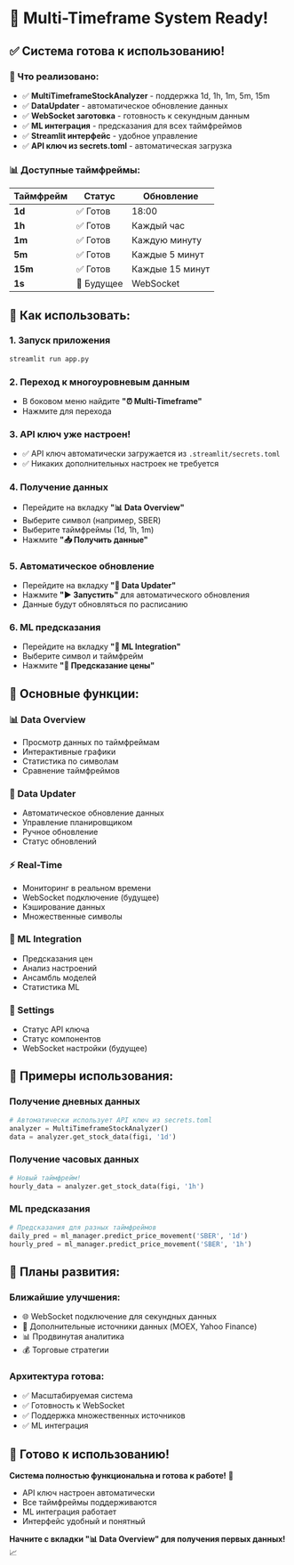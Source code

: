 # 🎉 Multi-Timeframe System Ready!

## ✅ **Система готова к использованию!**

### **🚀 Что реализовано:**
- ✅ **MultiTimeframeStockAnalyzer** - поддержка 1d, 1h, 1m, 5m, 15m
- ✅ **DataUpdater** - автоматическое обновление данных
- ✅ **WebSocket заготовка** - готовность к секундным данным
- ✅ **ML интеграция** - предсказания для всех таймфреймов
- ✅ **Streamlit интерфейс** - удобное управление
- ✅ **API ключ из secrets.toml** - автоматическая загрузка

### **📊 Доступные таймфреймы:**
| Таймфрейм | Статус | Обновление |
|-----------|--------|------------|
| **1d** | ✅ Готов | 18:00 |
| **1h** | ✅ Готов | Каждый час |
| **1m** | ✅ Готов | Каждую минуту |
| **5m** | ✅ Готов | Каждые 5 минут |
| **15m** | ✅ Готов | Каждые 15 минут |
| **1s** | 🔮 Будущее | WebSocket |

## 🎯 **Как использовать:**

### **1. Запуск приложения**
```bash
streamlit run app.py
```

### **2. Переход к многоуровневым данным**
- В боковом меню найдите **"⏰ Multi-Timeframe"**
- Нажмите для перехода

### **3. API ключ уже настроен!**
- ✅ API ключ автоматически загружается из `.streamlit/secrets.toml`
- ✅ Никаких дополнительных настроек не требуется

### **4. Получение данных**
- Перейдите на вкладку **"📊 Data Overview"**
- Выберите символ (например, SBER)
- Выберите таймфреймы (1d, 1h, 1m)
- Нажмите **"📥 Получить данные"**

### **5. Автоматическое обновление**
- Перейдите на вкладку **"🔄 Data Updater"**
- Нажмите **"▶️ Запустить"** для автоматического обновления
- Данные будут обновляться по расписанию

### **6. ML предсказания**
- Перейдите на вкладку **"🧠 ML Integration"**
- Выберите символ и таймфрейм
- Нажмите **"🔮 Предсказание цены"**

## 🔧 **Основные функции:**

### **📊 Data Overview**
- Просмотр данных по таймфреймам
- Интерактивные графики
- Статистика по символам
- Сравнение таймфреймов

### **🔄 Data Updater**
- Автоматическое обновление данных
- Управление планировщиком
- Ручное обновление
- Статус обновлений

### **⚡ Real-Time**
- Мониторинг в реальном времени
- WebSocket подключение (будущее)
- Кэширование данных
- Множественные символы

### **🧠 ML Integration**
- Предсказания цен
- Анализ настроений
- Ансамбль моделей
- Статистика ML

### **🔧 Settings**
- Статус API ключа
- Статус компонентов
- WebSocket настройки (будущее)

## 🎯 **Примеры использования:**

### **Получение дневных данных**
```python
# Автоматически использует API ключ из secrets.toml
analyzer = MultiTimeframeStockAnalyzer()
data = analyzer.get_stock_data(figi, '1d')
```

### **Получение часовых данных**
```python
# Новый таймфрейм!
hourly_data = analyzer.get_stock_data(figi, '1h')
```

### **ML предсказания**
```python
# Предсказания для разных таймфреймов
daily_pred = ml_manager.predict_price_movement('SBER', '1d')
hourly_pred = ml_manager.predict_price_movement('SBER', '1h')
```

## 🔮 **Планы развития:**

### **Ближайшие улучшения:**
- 🌐 WebSocket подключение для секундных данных
- 📡 Дополнительные источники данных (MOEX, Yahoo Finance)
- 📊 Продвинутая аналитика
- 💰 Торговые стратегии

### **Архитектура готова:**
- ✅ Масштабируемая система
- ✅ Готовность к WebSocket
- ✅ Поддержка множественных источников
- ✅ ML интеграция

## 🎉 **Готово к использованию!**

**Система полностью функциональна и готова к работе!** 🚀

- API ключ настроен автоматически
- Все таймфреймы поддерживаются
- ML интеграция работает
- Интерфейс удобный и понятный

**Начните с вкладки "📊 Data Overview" для получения первых данных!** 📈
